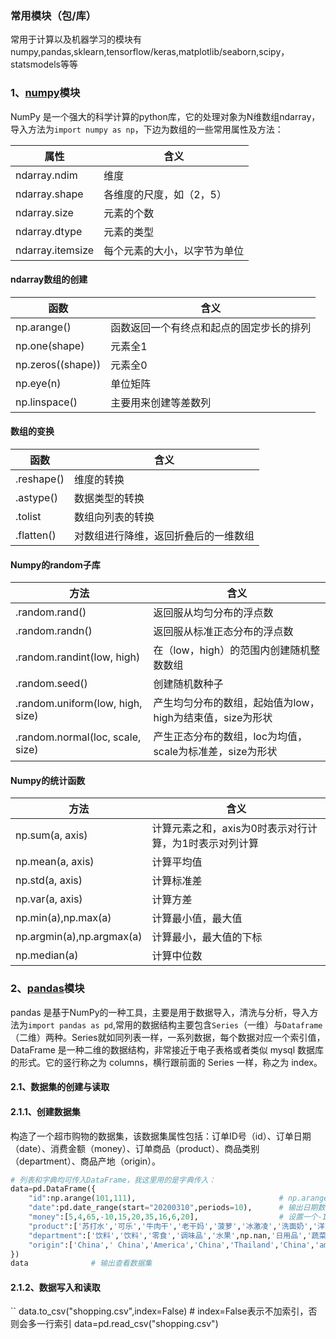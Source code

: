 ### 常用模块（包/库）

常用于计算以及机器学习的模块有numpy,pandas,sklearn,tensorflow/keras,matplotlib/seaborn,scipy，statsmodels等等

### 1、[numpy](<https://numpy.org>)模块

NumPy 是一个强大的科学计算的python库，它的处理对象为N维数组ndarray，导入方法为`import numpy as np`，下边为数组的一些常用属性及方法：

| 属性| 含义|
| ---| ---|
| ndarray.ndim| 维度|
| ndarray.shape| 各维度的尺度，如（2，5）|
| ndarray.size| 元素的个数|
| ndarray.dtype| 元素的类型|
| ndarray.itemsize| 每个元素的大小，以字节为单位|

#### ndarray数组的创建

| 函数| 含义|
| ---| ---|
| np.arange()| 函数返回一个有终点和起点的固定步长的排列|
| np.one(shape)| 元素全1|
| np.zeros((shape))| 元素全0|
| np.eye(n)| 单位矩阵|
| np.linspace()| 主要用来创建等差数列|

#### 数组的变换

| 函数| 含义|
| ---| ---|
| .reshape()| 维度的转换|
| .astype()| 数据类型的转换|
| .tolist| 数组向列表的转换|
| .flatten()| 对数组进行降维，返回折叠后的一维数组|

#### Numpy的random子库

| 方法| 含义|
| --| --|
| .random.rand()| 返回服从均匀分布的浮点数|
| .random.randn()| 返回服从标准正态分布的浮点数|
| .random.randint(low, high)| 在（low，high）的范围内创建随机整数数组|
| .random.seed()| 创建随机数种子|
| .random.uniform(low, high, size)| 产生均匀分布的数组，起始值为low，high为结束值，size为形状|
| .random.normal(loc, scale, size)| 产生正态分布的数组，loc为均值，scale为标准差，size为形状|

#### Numpy的统计函数

| 方法| 含义|
| --| --|
| np.sum(a, axis)| 计算元素之和，axis为0时表示对行计算，为1时表示对列计算|
| np.mean(a, axis)| 计算平均值|
| np.std(a, axis)| 计算标准差|
| np.var(a, axis)| 计算方差|
| np.min(a),np.max(a)| 计算最小值，最大值|
| np.argmin(a),np.argmax(a)| 计算最小，最大值的下标|
| np.median(a)| 计算中位数|

### 2、[pandas](<https://pandas.pydata.org/>)模块

pandas 是基于NumPy的一种工具，主要是用于数据导入，清洗与分析，导入方法为`import pandas as pd`,常用的数据结构主要包含`Series`（一维）与`Dataframe`（二维）两种。Series就如同列表一样，一系列数据，每个数据对应一个索引值，DataFrame 是一种二维的数据结构，非常接近于电子表格或者类似 mysql 数据库的形式。它的竖行称之为 columns，横行跟前面的 Series 一样，称之为 index。

#### 2.1、数据集的创建与读取

#### 2.1.1、创建数据集

构造了一个超市购物的数据集，该数据集属性包括：订单ID号（id）、订单日期（date）、消费金额（money）、订单商品（product）、商品类别（department）、商品产地（origin）。

```python
# 列表和字典均可传入DataFrame，我这里用的是字典传入：
data=pd.DataFrame({
    "id":np.arange(101,111),                                # np.arange会自动输出范围内的数据，这里会输出101~110的id号。
    "date":pd.date_range(start="20200310",periods=10),      # 输出日期数据，设置周期为10，注意这里的周期数应该与数据条数相等。
    "money":[5,4,65,-10,15,20,35,16,6,20],                  # 设置一个-10的坑，下面会填
    "product":['苏打水','可乐','牛肉干','老干妈','菠萝','冰激凌','洗面奶','洋葱','牙膏','薯片'],
    "department":['饮料','饮料','零食','调味品','水果',np.nan,'日用品','蔬菜','日用品','零食'],                # 再设置一个空值的坑
    "origin":['China',' China','America','China','Thailand','China','america','China','China','Japan']     # 再再设置一个america的坑
})
data              # 输出查看数据集
```
#### 2.1.2、数据写入和读取
``
data.to_csv("shopping.csv",index=False)       # index=False表示不加索引，否则会多一行索引
data=pd.read_csv("shopping.csv")
```


